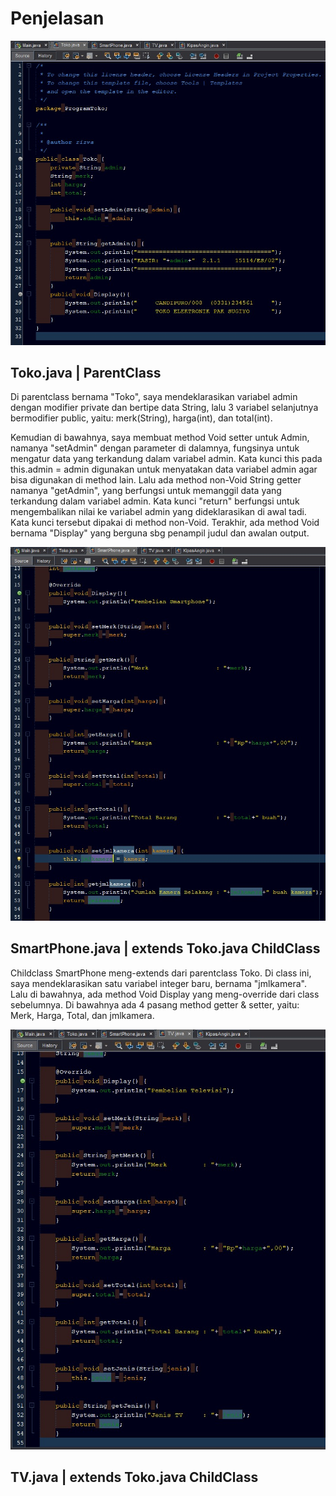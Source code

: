# Penjelasan
![alt text](https://github.com/RizwandaaK/ProgramToko-InheritEnkap/blob/master/codingan%20Toko.jpeg?raw=true)
## Toko.java | ParentClass
Di parentclass bernama "Toko", saya mendeklarasikan variabel admin dengan modifier private dan bertipe data String, lalu 3 variabel selanjutnya bermodifier public, 
yaitu: merk(String), harga(int), dan total(int). 

Kemudian di bawahnya, saya membuat method Void setter untuk Admin, namanya "setAdmin" dengan parameter di dalamnya, fungsinya untuk mengatur data yang terkandung dalam variabel admin. Kata kunci this pada this.admin = admin digunakan untuk menyatakan data variabel admin agar bisa digunakan di method lain. Lalu ada method non-Void String getter namanya "getAdmin", yang berfungsi untuk memanggil data yang terkandung dalam variabel admin. Kata kunci "return" berfungsi untuk mengembalikan nilai ke variabel admin yang dideklarasikan di awal tadi. Kata kunci tersebut dipakai di method non-Void. Terakhir, ada method Void bernama "Display" yang berguna sbg penampil judul dan awalan output.


![alt text](https://github.com/RizwandaaK/ProgramToko-InheritEnkap/blob/master/codingan%20Smartphone.jpeg?raw=true)
## SmartPhone.java | extends Toko.java ChildClass
Childclass SmartPhone meng-extends dari parentclass Toko. Di class ini, saya mendeklarasikan satu variabel integer baru, bernama "jmlkamera". Lalu di bawahnya, ada method Void Display yang meng-override dari class sebelumnya. Di bawahnya ada 4 pasang method getter & setter, yaitu: Merk, Harga, Total, dan jmlkamera.


![alt text](https://github.com/RizwandaaK/ProgramToko-InheritEnkap/blob/master/codingan%20TV.jpeg?raw=true)
## TV.java | extends Toko.java ChildClass
